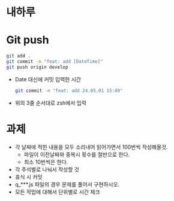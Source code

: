# 내하루

# Git push

```bash
git add .
git commit -m "feat: add [DateTime]"
git push origin develop
```

- Date 대신에 커밋 입력한 시간
   ```bash
   git commit -m "feat: add 24.05.01 15:49"
   ```
- 위의 3줄 순서대로 zsh에서 입력

# 과제

- 각 날짜에 적힌 내용을 모두 소리내어 읽어가면서 100번씩 작성해올것.
   - 파일이 이전날짜와 중복시 횟수를 절반으로 한다.
   - 최소 10번씩은 한다.
- 각 주석별로 나눠서 작성할 것
- 휴식 시 커밋
- q_***.js 파일의 경우 문제를 풀어서 구현하시오.
- 모든 작업에 대해서 단위별로 시간 체크